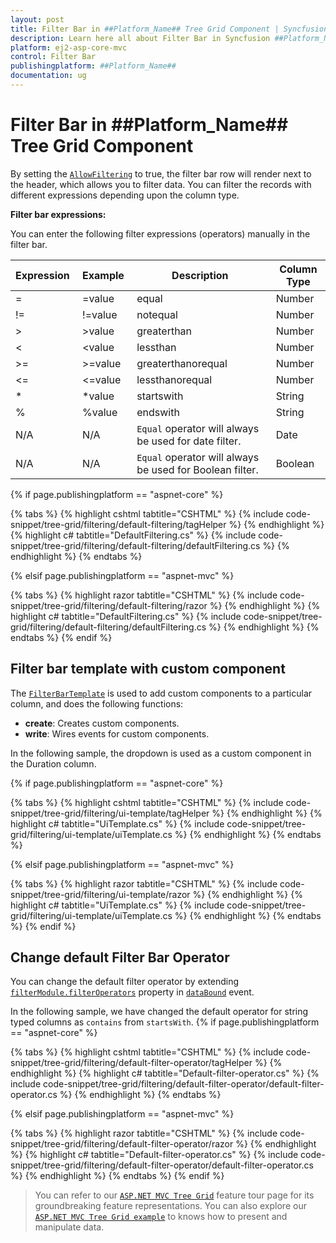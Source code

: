 ```yaml
---
layout: post
title: Filter Bar in ##Platform_Name## Tree Grid Component | Syncfusion
description: Learn here all about Filter Bar in Syncfusion ##Platform_Name## Tree Grid component of Syncfusion Essential JS 2 and more.
platform: ej2-asp-core-mvc
control: Filter Bar
publishingplatform: ##Platform_Name##
documentation: ug
---
```



# Filter Bar in ##Platform_Name## Tree Grid Component

By setting the [`AllowFiltering`](https://help.syncfusion.com/cr/cref_files/aspnetcore-js2/Syncfusion.EJ2~Syncfusion.EJ2.TreeGrid.TreeGrid~AllowFiltering.html) to true, the filter bar row will render next to the header, which allows you to filter data. You can filter the records with different expressions depending upon the column type.

 **Filter bar expressions:**

 You can enter the following filter expressions (operators) manually in the filter bar.

Expression |Example |Description |Column Type
-----|-----|-----|-----
= |=value |equal |Number
!= |!=value |notequal |Number
> |>value |greaterthan |Number
< |<value |lessthan |Number
>= |>=value |greaterthanorequal |Number
<=|<=value|lessthanorequal |Number
* |*value |startswith |String
% |%value |endswith |String
N/A |N/A | `Equal` operator will always be used for date filter. |Date
N/A |N/A |`Equal` operator will always be used for Boolean filter. |Boolean

{% if page.publishingplatform == "aspnet-core" %}

{% tabs %}
{% highlight cshtml tabtitle="CSHTML" %}
{% include code-snippet/tree-grid/filtering/default-filtering/tagHelper %}
{% endhighlight %}
{% highlight c# tabtitle="DefaultFiltering.cs" %}
{% include code-snippet/tree-grid/filtering/default-filtering/defaultFiltering.cs %}
{% endhighlight %}
{% endtabs %}

{% elsif page.publishingplatform == "aspnet-mvc" %}

{% tabs %}
{% highlight razor tabtitle="CSHTML" %}
{% include code-snippet/tree-grid/filtering/default-filtering/razor %}
{% endhighlight %}
{% highlight c# tabtitle="DefaultFiltering.cs" %}
{% include code-snippet/tree-grid/filtering/default-filtering/defaultFiltering.cs %}
{% endhighlight %}
{% endtabs %}
{% endif %}



## Filter bar template with custom component

The [`FilterBarTemplate`](https://help.syncfusion.com/cr/cref_files/aspnetcore-js2/Syncfusion.EJ2~Syncfusion.EJ2.TreeGrid.TreeGridColumn~FilterBarTemplate.html) is used to add custom components to a particular column, and does the following functions:

* **create**: Creates custom components.
* **write**: Wires events for custom components.

In the following sample, the dropdown is used as a custom component in the Duration column.

{% if page.publishingplatform == "aspnet-core" %}

{% tabs %}
{% highlight cshtml tabtitle="CSHTML" %}
{% include code-snippet/tree-grid/filtering/ui-template/tagHelper %}
{% endhighlight %}
{% highlight c# tabtitle="UiTemplate.cs" %}
{% include code-snippet/tree-grid/filtering/ui-template/uiTemplate.cs %}
{% endhighlight %}
{% endtabs %}

{% elsif page.publishingplatform == "aspnet-mvc" %}

{% tabs %}
{% highlight razor tabtitle="CSHTML" %}
{% include code-snippet/tree-grid/filtering/ui-template/razor %}
{% endhighlight %}
{% highlight c# tabtitle="UiTemplate.cs" %}
{% include code-snippet/tree-grid/filtering/ui-template/uiTemplate.cs %}
{% endhighlight %}
{% endtabs %}
{% endif %}



## Change default Filter Bar Operator

You can change the default filter operator by extending [`filterModule.filterOperators`](https://ej2.syncfusion.com/aspnetmvc/documentation/tree-grid/filtering/#filter-operators) property in [`dataBound`](https://help.syncfusion.com/cr/aspnetmvc-js2/Syncfusion.EJ2.TreeGrid.TreeGrid.html#Syncfusion_EJ2_TreeGrid_TreeGrid_DataBound) event.

In the following sample, we have changed the default operator for string typed columns as `contains` from `startsWith`.
{% if page.publishingplatform == "aspnet-core" %}

{% tabs %}
{% highlight cshtml tabtitle="CSHTML" %}
{% include code-snippet/tree-grid/filtering/default-filter-operator/tagHelper %}
{% endhighlight %}
{% highlight c# tabtitle="Default-filter-operator.cs" %}
{% include code-snippet/tree-grid/filtering/default-filter-operator/default-filter-operator.cs %}
{% endhighlight %}
{% endtabs %}

{% elsif page.publishingplatform == "aspnet-mvc" %}

{% tabs %}
{% highlight razor tabtitle="CSHTML" %}
{% include code-snippet/tree-grid/filtering/default-filter-operator/razor %}
{% endhighlight %}
{% highlight c# tabtitle="Default-filter-operator.cs" %}
{% include code-snippet/tree-grid/filtering/default-filter-operator/default-filter-operator.cs %}
{% endhighlight %}
{% endtabs %}
{% endif %}



> You can refer to our [`ASP.NET MVC Tree Grid`](https://www.syncfusion.com/aspnet-mvc-ui-controls/tree-grid) feature tour page for its groundbreaking feature representations. You can also explore our [`ASP.NET MVC Tree Grid example`](https://ej2.syncfusion.com/aspnetmvc/TreeGrid/Overview#/material) to knows how to present and manipulate data.